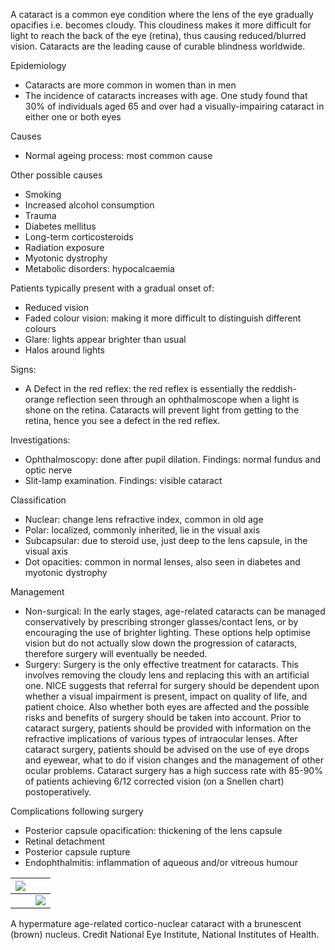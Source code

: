 A cataract is a common eye condition where the lens of the eye gradually opacifies i.e. becomes cloudy. This cloudiness makes it more difficult for light to reach the back of the eye (retina), thus causing reduced/blurred vision. Cataracts are the leading cause of curable blindness worldwide.  
  
Epidemiology  
* Cataracts are more common in women than in men
* The incidence of cataracts increases with age. One study found that 30% of individuals aged 65 and over had a visually\-impairing cataract in either one or both eyes

   
Causes  
* Normal ageing process: most common cause

  
Other possible causes  
* Smoking
* Increased alcohol consumption
* Trauma
* Diabetes mellitus
* Long\-term corticosteroids
* Radiation exposure
* Myotonic dystrophy
* Metabolic disorders: hypocalcaemia

  
Patients typically present with a gradual onset of:  
* Reduced vision
* Faded colour vision: making it more difficult to distinguish different colours
* Glare: lights appear brighter than usual
* Halos around lights

  
Signs:  
* A Defect in the red reflex: the red reflex is essentially the reddish\-orange reflection seen through an ophthalmoscope when a light is shone on the retina. Cataracts will prevent light from getting to the retina, hence you see a defect in the red reflex.

  
Investigations:  
* Ophthalmoscopy: done after pupil dilation. Findings: normal fundus and optic nerve
* Slit\-lamp examination. Findings: visible cataract

  
Classification  
* Nuclear: change lens refractive index, common in old age
* Polar: localized, commonly inherited, lie in the visual axis
* Subcapsular: due to steroid use, just deep to the lens capsule, in the visual axis
* Dot opacities: common in normal lenses, also seen in diabetes and myotonic dystrophy

  
Management  
* Non\-surgical: In the early stages, age\-related cataracts can be managed conservatively by prescribing stronger glasses/contact lens, or by encouraging the use of brighter lighting. These options help optimise vision but do not actually slow down the progression of cataracts, therefore surgery will eventually be needed.
* Surgery: Surgery is the only effective treatment for cataracts. This involves removing the cloudy lens and replacing this with an artificial one. NICE suggests that referral for surgery should be dependent upon whether a visual impairment is present, impact on quality of life, and patient choice. Also whether both eyes are affected and the possible risks and benefits of surgery should be taken into account. Prior to cataract surgery, patients should be provided with information on the refractive implications of various types of intraocular lenses. After cataract surgery, patients should be advised on the use of eye drops and eyewear, what to do if vision changes and the management of other ocular problems. Cataract surgery has a high success rate with 85\-90% of patients achieving 6/12 corrected vision (on a Snellen chart) postoperatively.

   
Complications following surgery  
* Posterior capsule opacification: thickening of the lens capsule
* Retinal detachment
* Posterior capsule rupture
* Endophthalmitis: inflammation of aqueous and/or vitreous humour

  


| [![](https://d32xxyeh8kfs8k.cloudfront.net/images_Passmedicine/pdd136.jpg)](https://d32xxyeh8kfs8k.cloudfront.net/images_Passmedicine/pdd136b.jpg) | |
| --- | --- |
|  | [![](https://d32xxyeh8kfs8k.cloudfront.net/css/images/mag_glass.png)](https://d32xxyeh8kfs8k.cloudfront.net/images_Passmedicine/pdd136b.jpg) |

A hypermature age\-related cortico\-nuclear cataract with a brunescent (brown) nucleus. Credit National Eye Institute, National Institutes of Health.